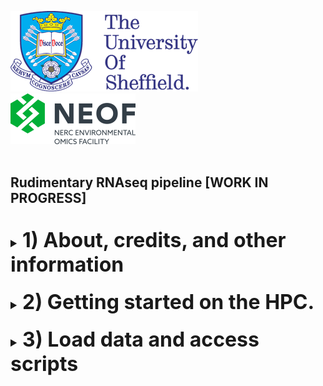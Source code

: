 <img src="images/shef_logo.png"
     alt="Sheffield University Icon"
     style="left; margin-right: 10px;" />
<img src="images/NEOF.png"
    alt="NEOF Icon"
    style="left; margin-right: 10px;" />
<br>
<br>
## Rudimentary RNAseq pipeline [WORK IN PROGRESS]
<br>
<font size="4">
<details><summary><font size="6"><b>1) About, credits, and other information</b></font></summary>
  <br>
  <br>
	
  This pipeline is set up to perform the analysis of RNAseq data using standard tools, as introduced in the NEOF
  [RNAseq, differential gene expression and pathway analysis workshop](hyperlink). 

  This pipeline closley follows the approach and workflow developed for the above workshop by Katy Maher, Helen 
  Hipperson, Ewan Harney, Steve Paterson, Bert Overduin, Matthew Gemmell and Xuan Liu. It also relies substantially 
  on scripts developed by Katy Maher. Use and referencing of this pipeline implicitly acknowledges these contributions.

  The pipeline relies on you having short-read Illumina transcriptomic data for your samples, and access to a 
  published or publically-available reference genome or transcriptome with some level of annotation.

  This protocol has been written for use with the University of Sheffield's
  [BESSEMER](https://docs.hpc.shef.ac.uk/en/latest/bessemer/index.html) HPC system, but should be applicable to 
  any GNU/Linux-based HPC system, with appropriate software installations and modification. Your mileage 
  may vary.

  Code which the user (that's you) must run is highlighted in a code block like this:
  ```
  I am code - you must run me
  ```
  Sometimes the desired output from a command or additional information about the command is included in the code
  block as a comment.
  
  For example:
  ```
  Running this command
  # Should produce this output
  ```

  File-paths within normal text are within single quote marks, like this:

  '/home/user/a_file_path'
  <br><br>
 Contact: Gavin Gouws //  g.gouws@sheffield.ac.uk
  </details>
<br>
<details><summary><font size="6"><b>2) Getting started on the HPC.</b></font></summary>
  <br>
  <br>
  <font size="4"><b>2.1) Access the HPC</b></font>
  <br>
  To access the BESSEMER high-performance computer (HPC) you must be connected
  to the university network - this can be achieved remotely by using the
  virtual private network (VPN) service.

  [Please see the university IT pages for details on how to connect to the VPN.](https://students.sheffield.ac.uk/it-services/vpn)

  Once connected to the VPN you also need to connect to the HPC using a secure shell (SSH)
  connection. This can be achieved using the command line on your system (the Mac Terminal or Windows 
  PowerShell) or a software package such as [MobaXterm](https://mobaxterm.mobatek.net/).

  [See the university pages for guidance on how to connect to the VPN](https://docs.hpc.shef.ac.uk/en/latest/hpc/index.html).

  <br>
  <font size="4"><b>2.2) Access a worker node on BESSEMER</b></font>
  <br>
  Once you have successfully logged into BESSEMER, you need to access a worker node:

  ```
  srun --pty bash -l
  ```
  You should see that the command prompt has changed from

  ```
  [<user>@bessemer-login2 ~]$
  ```
  to
  ```
  [<user>@bessemer-node001 ~]$
  ```
  ...where \<user\> is your University of Sheffield (UoS) IT username.

  
  <br>
  <font size="4"><b>2.3) Load the Genomics Software Repository</b></font>
  <br>
  The Genomics Software Repository contains several pre-loaded pieces of software
  and environments useful for a range of genomics analyses, including this one.
  
  Type:
  ```
  source ~/.bash_profile
  ```
  
  Did you receive the following message when you accessed the worker node?
  ```
  Your account is set up to use the Genomics Software Repository
  ```

  If so, you are set up and do not need to do the following step.
  If not, enter the following:
  ```
  echo -e "if [[ -e '/usr/local/extras/Genomics' ]];\nthen\n\tsource /usr/local/extras/Genomics/.bashrc\nfi" >> $HOME/.bash_profile
  ```
  ...and then re-load your profile:
  ```
  source ~/.bash_profile
  ```
  Upon re-loading, you should see the message relating to the Genomics Software Repository above.

  
  <br>
  <font size="4"><b>2.4) Set up your conda profile</b></font>
  <br>
  If you have never run conda before on the Bessemer, you might have to initialise your conda. To do this type:
  
  ```
  conda init bash
  ```
  
  You will then be asked to reopen your current shell. Log out and then back into Bessemer and then continue. 
  <br>
  
  <br>
  <font size="4"><b>2.5) Accessing the molecolb priority queue/partition</b></font>
  <br>
  
  These scripts are written to launch the jobs using the ___molecolb___ priority queue/partition. Contact one of the
  NEOF Bioinformatics Team to check whether you have or to grant you access. You could also use the general 
  ***sheffield*** partition. One of the team will gladly give you instructions for modifying the submission scripts
  to do this.
  <br>

  <br>
  <font size="4"><b>2.6) Running scripts on the HPC cluster</b></font>
  <br>
  
  To add our job to the job scheduler, we would submit the shell scripts using 'sbatch'
  (don't do this; it's simply an example).

  ```
  ## EXAMPLE - DON'T RUN
  sbatch scripts/example_script.sh
  ```

  We could then view the job that we have submitted to the job queue using 'squeue'.

  ```
  squeue --me
  ```

  The job will then receive the allocated resources, the task will run, and the appropriate output files generated 
  (inlcuding output and error logs). In the following workflow, the output from a particular step is the input for 
  the next step. You'll need to wait for each job to finish before submitting the next. It is important to keep in 
  mind that the resources requested in the scripts may not be suitable for your own analysis and may need to be 
  changed. Again, the NEOF Bioinformatics Team can assist and provide help in setting these in the scripts.


  <br>
  <font size="4"><b>2.6) Passing command line arguments to a script</b></font>
  <br>
  As well as running the standardised scripts there are some parameters which will be unique to your project or data. 
  For example, these might be your file extensions, the name of your reference genome or the filtering parameters you
  want to implement for QC.<br>
  <br>

  To run a script with these extra parameters (termed 'arguments') we supply them on the command line with a 'flag'.
  For example, you might supply your genome file name to a script using the '-g' flag as

  ```
  a_demo_script.sh -g my_orgamism.fa
  ```
  </details>
  <br>

  <details><summary><font size="6"><b>3) Load data and access scripts</b></font></summary>
  <br>
  <br>
  <font size="4"><b>3.1) Create a working directory and load your data</b></font>
  <br>
  You should work in the directory '/fastdata' on BESSEMER as this allows shared access to your files, scripts,
  and output and error logs, all of which are useful for troubleshooting.<br>
  <br>

  Check if you already have a directory in '/fastdata' by running the command exactly as it appears below.

  ```
  ls /fastdata/$USER
  ```

  If you receive the message
  ```
  ls: cannot access /fastdata/<user>: No such file or directory
  ```
  you'll need to create a new folder in '/fastdata' using the command exactly as it appears below:

  ```
  mkdir -m 0755 /fastdata/$USER
  ```

  You'll now need to create a new subdirectory in which you will do all your work. It is called 'my_project' in the
  commands below, but you are welcome to name it as you see fit. You'll then need to create a subdirectory within 
  'my_project', called 'raw_data' to receive your data. All other subirectories needed will be created when running
  the scripts. Create this directory structure as follows:
  ```
  mkdir /fastdata/$USER/my_project
  mkdir /fastdata/$USER/my_project/raw_data
  ```
  <br>
  <font size="4"><b>3.2) Required data inputs</b></font>
  <br>
  For this workflow, you'll need to provide your raw, paired-end transcriptomic/RNA sequence data and a reference
  genome or transcriptome to align this data to. You'll also need the annotation data/files for your genome or
  transcriptome.
  <br>
  <br>
  <font size="4"><b>3.3) Load required data onto the HPC</b></font>
  <br>
  If you have generated the data through NEOF, the NEOF team will download and archive your data as soon as 
  it is released by the Centre for Genomic Research (CGR) at the University of Liverpool. You will need to copy your 
  data into your 'raw_data' folder. The command will be similar to that below - a member of the NEOF Bioinformatics
  Team will give you the precise location of your data for copying:<br>
  <br>
  ```
  cp -r /fastdata/bi1gg_shared/your_project_data/* /fastdata/$USER/my_project/raw_data/
  # The source is an example; the precise location will be provided
  ```
  
  You could also download the data directly to your 'raw_data' folder, using the link that CGR provide. This 
  should be a 'wget' command, which you can copy, paste and execute. Please be sure that you download the 
  raw data. Links will be provided to download trimmed data, but since you will be doing your own QC, you'll have
  greater flexibility when you have access to the raw data.
  ```
  cd /fastdata/$USER/my_project/raw_data/
  # Copy paste and execute the wget command (this is just an example below)
  wget -r --cut-dirs=2 -np -nH -R "index.html*" https://cgr.liv.ac.uk/illum/...
    ```

  If you have downloaded your (or other) data onto your personal computer, you'll need to transfer this to the HPC.
  You can use a file transfer protocol, such as 'scp', the upload feature in MobaXTerm or 
  or a tool such as [FileZilla](https://filezilla-project.org/). Be sure that you upload the data to 
  '/fastdata/$USER/my_project/raw_data'.
  
  Run 'ls' on your 'raw_data' folder and you should see something like the following
  
  ```
  ls raw_data
  # sample1_R1_001.fq.gz
  # sample1_R2_001.fq.gz
  # sample2_R1_001.fq.gz
  # sample2_R2_001.fq.gz
  ```
  
  Make sure that you have removed any `tar.gz` files and any files labelled unclassified, e.g. `Unclassified_R1` `Unclassified_R2`. 
  <br>

  The workflow assumes that the '/fastdata/<user>my_project/raw_data' directory contains sequence data that is:

  * Paired (two files per biological sample)

  * Demultiplexed

  * FASTQ format

  * (optional, but recommended) in the compressed .gz format

  <br>
  <br>
  <b><font size="4">3.4) Copy the analysis scripts</b></font>
  <br>
  Download the scripts from this github repository and then copy them into your scripts folder. You can then delete the github download.

  ```
  git clone "https://github.com/ewan-harney/SNPs-discovery-for-Fluidigm"
  cp SNPs-discovery-for-Fluidigm/scripts/* /fastdata/$USER/my_project/scripts
  rm -rf SNPs-discovery-for-Fluidigm
  ```
   </details>
  <br>
 
 <details><summary><font size="6"><b>4)  Download reference genome</b></font></summary>
  <br>
  <br>
  
  Now we are set up we are ready to start preparing your data. The first thing you want to do is to add your reference genome. 
  <br>
  If you have not generated the genome file yourself and it is available on a public repository you can use the 
  '01_download_geome.sh' script. 
  <br>
  This script downloads your genome and then indexes it using [bwa index](https://bio-bwa.sourceforge.net/bwa.shtml) ready for aligning your data later.
    <br><br>
  To download your genome, submit the '01_download_geome.sh' script as shown below. First remember to navigate to your '/fastdata/$USER/my_project' directory
  <br><br>
  <b>The command line arguments you must supply are:</b><br>
  - the download link for your genome (-w)
  - the file name for your genome (-g)
  <br><br>
  
  ``` 
 qsub scripts/01_download_genome.sh \
 -w https://ftp.ncbi.nlm.nih.gov/genomes/all/GCA/017/639/245/GCA_017639245.1_MMon_1.0/GCA_017639245.1_MMon_1.0_genomic.fna.gz \
 -g GCA_017639245.1_MMon_1.0_genomic.fna.gz
  ```
 
 When the script has finished running you should have a genome and index files in your genome directory. 
 
 <br>
 If you have added your genome to your genome folder manually you can index it by typing the following into the command line.
 
 <br><br>
  
  ``` 
  source ~/.bash_profile
  bwa index genome/genome_name.fa
  ```
 
 </details>
  <br>
  <details><summary><font size="6"><b>5)  Download data </b></font></summary>
  <br>
  <br>
 
 Next we need to download the data we are going to align to your genome. If this data has been generated by NEOF you can copy this directly into your 'raw_data' folder.
 If you are using publicly available data accessible from the [SRA](https://www.ncbi.nlm.nih.gov/sra) you can use the following script to download this to the HPC.

  <b>The command line arguments you must supply are:</b><br>
  - a file containing a list of SRR names/numbers for the samples you want to download which should be located in your raw_data folder (-f)
  <br><br>
 
 An example file in the format needed for the script to work can be found in the 'scripts' directory called 'SRR_names_example.txt'.
 
  ``` 
 qsub scripts/02_download_data.sh -f SRR_names_example.txt
  ```
   <br>
     
  Once this job is run your paired end SRR fastq files should be located in your 'raw_data' directory. 
  
  </details>
  <br> 
       
 <details><summary><font size="6"><b>6)  QC and data trimming</b></font></summary>
  <br>
  <br>    
 
  The next step is to check the quality of your fastq files and then perform quality trimming.
  
  First you will run the script to generate the quality plots. This first runs [fastqc](https://www.bioinformatics.babraham.ac.uk/projects/fastqc/) on each sample separately. 
  [MultiQC](https://multiqc.info) is then run to generate a combined quality plot. Two MultiQC plots are generated, one for all forward reads and one for reverse reads. These 
  can be found in the 'fastqc' folder when the script has finished running.
  <br><br>
  <b>The command line arguments you must supply are:</b><br>
  - the file extension for your forward reads (-f)
  - the file extension for your reverse reads (-r)
  <br><br>
  
   <br>
  
  
  ```   
 qsub scripts/03_fastqc.sh -f _1.fastq.gz -r _2.fastq.gz
  ``` 
  
  <br>
  For most datasets:

- The quality decreases towards the end of the reads
- The R2 reads have poorer quality than the R1 reads
- The read sizes have a range compared to all being one size. However, most of the reads are towards the long end of the range.

  Generally, even if data is looking good we would carry out quality control to get rid of any poor data that is masked by the very good data and to remove any adapter sequences.
   <br>
   <br>
  In the next step we will carry out quality control for the fastq files. 
  
  Quality control generally comes in two forms:

  1. Trimming: This is directly cutting off bits of sequence. This is typical in the form of trimming off low quality bases from the end of reads and trimming off adapters at the start of reads.
  2. Filtering: This occurs when entire reads are removed. A typical occurrence of this is when a read is too short as we do not want reads below a certain length.

  To carry this out, we are going to use [Trimmomatic](http://www.usadellab.org/cms/index.php?page=trimmomatic).

  
  <br>
  To run Trimmomatic we will use the '04_trimmomatic.sh' script. This has many optional parameters you can use for filtering and trimming your data. 
  By default this script assumes you are using paired end daya and the phred quality encoding is phred33 (like most Illumina data).
  <br>
  <b>The command line arguments you must supply are:</b><br>
  
  - the file extension for your forward reads (-f)
  - the file extension for your reverse reads (-r)
  <br><br>
  
  <b>Optionally, you can also supply:</b><br>
  
  - parameters for ILLUMINACLIP (-k).
  - parameters for SLIDINGWINDOW (-s)
  - parameters for LEADING (-l)
  - parameters for TRAILING (-t)
  - parameters for CROP (-c)
  - parameters for HEADCROP (-h)
  - parameters for MINLEN (-m) 
  <br><br>

  More details of the optional parameters can be found below or in the [trimmomatic manual](http://www.usadellab.org/cms/index.php?page=trimmomatic)
  
  - ILLUMINACLIP: These settings are used to find and remove Illumina adapters. First, a fasta file of known adapter sequences is given, followed by the number of mismatches allowed between the adapter and read sequence and then thresholds for how accurate the alignment is between the adapter and read sequence.
  - SLIDINGWINDOW: This specifies to scan the read quality over a 4 bp window, cutting when the average quality drops below 30.
  - LEADING: The minimum quality value required to keep a base at the start of the read.
  - TRAILING: The minimum quality value required to keep a base at the end of the read.
  - CROP: Cut the read to a specified length
  - HEADCROP: Cut the specified number of bases from the start of the read
  - MINLEN: This specifies the minimum length of a read to keep; any reads shorter than 50 bp are discarded.
    <br><br>
  An example of how to run 'trimmomatic' can be found below. Ensure the 'TruSeq3-PE-2.fa' located in the 'scripts' directory is moved to your 'my_project' directory before running this command.
 
  The trimmed files can be found in the 'trim' directory when complete.
 
 <br><br>
 
 ```   
 qsub scripts/04_trimmomatic.sh -f _1.fastq.gz -r _2.fastq.gz \
 -k ILLUMINACLIP:TruSeq3-PE-2.fa:2:30:12 \
 -s SLIDINGWINDOW:4:30 \
 -m MINLEN:80
 ``` 
 <br>
 </details>
 <br>
   
 <details><summary><font size="6"><b>7)  Re-check quality</b></font></summary>
  <br>
  <br> 

  Now we have run trimmomatic we can check how successful our quality control has been but running fastQC and MultiQC again. These 
  can be found in the 'fastqc2' folder when the script has finished running.
   <br><br>
  
   <br> 

  ```   
 qsub scripts/05_fastqc2.sh
  ```   
  <br><br>
  If you are not satisfied with the quality or number of reads retained after filtering you can go back to the trimmomatic step and repeat the quality control but changing the parameters.
  
  </details>
  <br>
  
 <details><summary><font size="6"><b>8) Align short reads to the reference genome</b></font></summary>
  <br>
  <br>  
 
 We are now ready to map our reads to our reference genome. To do this we will use BWA to align our trimmed sequences to our reference genome.
 <br>
 We have already indexed our genome when we downloaded it. You should have index files with the  extensions '.sa', '.pac', '.ann', '.amb' and '.bwt' that will be automatically detected and used in the mapping step below. 
 
 bwa mem is an alignment algorithm well suited to Illumina-length sequences. The default output is a SAM (Sequence Alignment Map format). 
 However, here we pipe the output to samtools, a program for writing, viewing and manipulating alignment files, to sort and generate a BAM format, a binary, compressed version of SAM format.
 <br>
 The following script will first map our paired end data generated from trimmomatic to our reference, it will then combine the single end orphan reads into a single file and map those to the genome. 
 The resulting BAM files are then combined into a single file which will be used in the next step to call SNPs.
 
  <br>
  <b>The command line argument you must supply is:</b><br>
  - the name of your reference genome (-g)
   <br><br>
  
   <br>
 
  ```   
 qsub scripts/06_align.sh -g GCA_017639245.1_MMon_1.0_genomic.fna.gz
  ```  
  
  <br>
  When the 06_align.sh has finished running your BAM files will be located in the 'aligned' folder.
 
  </details>
  <br>
 
   
 <details><summary><font size="6"><b>9)  Clean BAM files</b></font></summary>
  <br>
  <br>    
 Now we have our BAM files we can use the samtools command flagstat to find information on how the reads mapped.
  
 We will then run samtools view to to exclude unmapped reads from our alignment file and then rerun flagstat on the resulting clean BAM file. 
 <br>
 
 The flagstat results can be viewed in the directory 'flagstat' and the clean BAM files are in the 'clean_aligned' directory.
 <br>
 
 To run the BAM cleaning submit the script as below.
  <br><br>

  
  ```
  qsub scripts/07_clean_bam.sh
  ```
   
  <br><br>
  
  We should now have a BAM file with all unmapped reads removed in the 'clean_aligned' directory. We can now proceed onto SNP calling.
  </details>
  <br>
  
 <details><summary><font size="6"><b>10) Call SNPs</b></font></summary>
  <br>
  <br>   
   
  We are now ready to start our SNP calling. To do this we will use [BCFtools](https://samtools.github.io/bcftools/bcftools.html).
  
  <br>
  
  This SNP calling script first uses 'samtools faidx' to index the genome. This will produce a '.fai' index file.
  
  <br> 
  
  If your genome file is gzipped we first need to unzip this as samtools faidx does not work with gzipped files.
  <br> 
   
  To do this type (where GCA_017639245.1_MMon_1.0_genomic.fna.gz is your genome name):
  <br>  
  <br> 
  
  ``` 
  gunzip genome/GCA_017639245.1_MMon_1.0_genomic.fna.gz
  ``` 
  
  <br>  
    
  <b> You must supply the command line with:</b><br>
  - the name of your reference genome (-g)
  <br><br>
  
  We then use bcftools mpileup  using the following parameter options:
  - Ou: ouput an uncompressed bam file. This is the option to use when piping the output to another command for optimum performance/speed.
  - --max-depth 10000: the maximum number of sequences considered per position
  - -P ILLUMINA: use Illumina platform for indels
  - -a FORMAT/DP,FORMAT/AD: output depth and allelic depth
  <br><br>
  <b>The command line argument you must specify are:</b><br>
  - filter out alignments with mapping quality < the quality specified (-a)
  - filter out bases with QS < the quality specified (-b)
  <br><br>
 The results from mpileup are then piped to call and we use the following options.
  - -m: use the multiallelic caller
  - -v: output variants only 
  - -f GQ: output genotype quality
  - -O z: output in compressed VCF format
   <br><br>
  <b>The command line argument you must supply is:</b><br>
  - the name you want to call your VCF (-o)
   <br><br>
  
   <br>
 
  ```  
 qsub scripts/08_call_snps.sh -g GCA_017639245.1_MMon_1.0_genomic.fna -o monkparakeet -a 20 -b 20
  ```   
  <br>
  When this script has finished running you should have a vcf file in your 'vcf' folder. 
  
  </details>
  <br>
  
 <details><summary><font size="6"><b>11) Filter VCF file and extract SNP data</b></font></summary>
  <br>
  <br>    
 <b> The next step is to clean the VCF so we retain only high quality SNP sites we can be confident in. The script applies the following filters:</b>
 <br><br>  
  
 - Only biallelic SNPs are retained. 
 - It removes SNPs that are less than 250 bp from the start or end of a contig or chromosome.
 - It removes SNPs informed by less than a user specified number of reads, quality threshold and genotyped for less than a specified number of individuals.
 - Users pick a minimum allele frequency (MAF) below which variants will be removed, as these ones are difficult to tell apart from sequencing errors.
 - Sites are removed if the average genotype depth (across individuals) is greater than X times the average genotype depth (considering all sites), where X is a user specified number number.
 - To keep only the most diverse SNP sites we also filter to keep only sites which have called at least one individual that is homozygous for the reference, one that is homozygous for the alternate and one heterozygous individual.
 - Sites are removed if they are highly correlated and adjacent to one another, based on a user-defined correlation coefficient and sliding window length.
  
  The user then specifies how many SNPs they want to randomly extract from the VCF to take forward for primer design.
  <br><br>  
  
 <b> You must supply the command line with the 10 following parameters:</b>
 <br>
  
 - (-o) the name you want to call your VCF, this should match the name you specified in the previous step,
 - (-g) the name of the genome which was used to align the data,
 - (-r) minimum depth needed to retain a SNP site,
 - (-q) the minimum quality threshold for a SNP to be retained (all SNPs with a lower quality score will be excluded,
 - (-i) the minimum number of individuals typed to retain a SNP,
 - (-m) the minimum allele frequency,
 - (-a) a multiplier; sites will be excluded when the average genotype depth (per site) is more than this number times greater than the average genotype depth (considering all sites),
 - (-c) the correlation coefficient R2; sites with an R2 above this value (within a certain window) will be removed, 
 - (-w) the window for assessing correlation between sites; it can be set to a number of sites with an interger alone, or base pairs by adding bp, kb, or Mb after an integer (without any space),
 - (-n) number of SNPs to subsample for primer design; it is advisiable to extract more (up to a third more) than will ultimately be needed for the final genotyping,
  <br>
  <br>
  
  ```
  qsub scripts/09_filter_vcf.sh -o monkparakeet -g GCA_017639245.1_MMon_1.0_genomic.fna \
  -r 3 -q 20 -i 3 \
  -m 0.3 \
  -a 2 \
  -c 0.2 -w 5kb \
  -n 108 
  ```
  <br>
  Intermediate filtering files will be written to your 'vcf' folder and final files for primer design will be in a folder titled 'primer_design'.
  <br>
  
  <br>
  We recommend looking at the output log ('09_filter_vcf.out.log'). Following each filter, an explanation of the filter, a file name and the total number of remaining SNPs are printed to the log, providing an indication of drop out at each stage. We expect to see a fairly large reduction in the number of SNPs at most stages, but after the final filter (eexclusion of correlated adjacent SNPs) there will hopefully still be several thousand SNPs to choose from. 
  <br>
  
  <br>
  If the number of SNPs following filtering is less than the subsampling number (-n), subsampling will fail. The log file will produce an error indicating this. If the number of SNPs following filtering is less than two times greater than the subsampling number (-n), subsampling will proceed, but the output log will give a warning and suggest that the user should inspect drop out and relax some filters. The error file (09_filter_vcf.err.log) may provide further information if troubleshooting is required.
  
  
  </details>
  <br>    
 
 
 <details><summary><font size="6"><b>12) Make files for D3 portal </b></font></summary>
  <br>
  <br>    
  
  We are now ready to prepare the file needed for primer design for the Fluidigm D3 design portal. The D3 User Guide Instructions can be downloaded [here](https://d3.standardbio.com/account/login).
  
  <br> 
  
  To make the files you need [R](https://www.r-project.org) and [R Studio](https://posit.co/download/rstudio-desktop/) installed on your computer. 
  
  <br> 
  
  Once these are installed download the two files in the 'primer_design' directory onto your computer and the script '10_make_primer_file.R'.
  You can then use the '10_make_primer_file.R' script to make the final output file for SNP design. 
  <br>
  
  Follow the instructions contained in the R script to update the names of your files. 
  <br> 
  
  You should now be ready to submit the final file for primer design.
  
  </details>
  <br>  
 
 <details><summary><font size="6"><b>13) Submit sequence data to the D3 design portal for primer design and generate a quote.</b></font></summary>
  <br>
  <br>  
    
   First make an account for the [D3 design portal](https://d3.standardbio.com/account/login).
   
   <br> 
   I recommend you read through the D3 User Guide you downloaded in the previous step. The key steps are summarised below.
   
   - Log into your account on the D3 portal 
   - click `+ NEW PANEL`
   - `SNP Type™ Assays - for SNP genotyping` -> `NEXT`
   - `New Panel` -> `NEXT`
   - `Others (Others - none - none)` -> `NEXT`
   - `No SNP Masking` -> `NEXT`
   - `Panel Properties - Panel Name`: Give your panel a sensible name -> `FINISH`
   - Click `FILE UPLOAD` -> `DOWNLOAD TEMPLATE`
   - Open the downloaded file in excel and select the tab at the bottom titled `Targets by Sequence`. Add the name and sequence details from the file you generated in R in the step above to this tab and then save this tab as a text file.
   - Back on the `FILE UPLOAD` page -> `choose file` and select the file you just saved
   - Click `IMPORT`
   - Select the tick box at the top left next to 'Target' column and then click `SUBMIT FOR DESIGN`
 <br><br>   
 
 Once submitted you will get an email when the primers are designed. 
 <br>
 
 On the `REVIEW DESIGN` tab you now archive any targets that failed primer design ('Not Designable'), 'Nonstandard', or are surplus to your required number of SNPs.
 
 To do this check the blue tick box to the left of the 'Targets' you wish to remove and then click archive. 
 
 When you are happy with the sites you have selected click on the QUOTE button in the top right.
 - `PLATE LAYOUT` -> `Default`
 - `REQUEST QUOTE`
 - Leave `Promotion Code\Blanket PO#` and `Comments` fields blank
 - `Volume (SNP Type)` -> click the dropdown menu and select the volume of primer you want to order 
 - Click `REQUEST QUOTE`.
 
 <br>
 
 You will then get an email when your quote is ready and can proceed to order. Please talk to/email Rachel Tucker (r.tucker@sheffield.ac.uk) for help with ordering.
